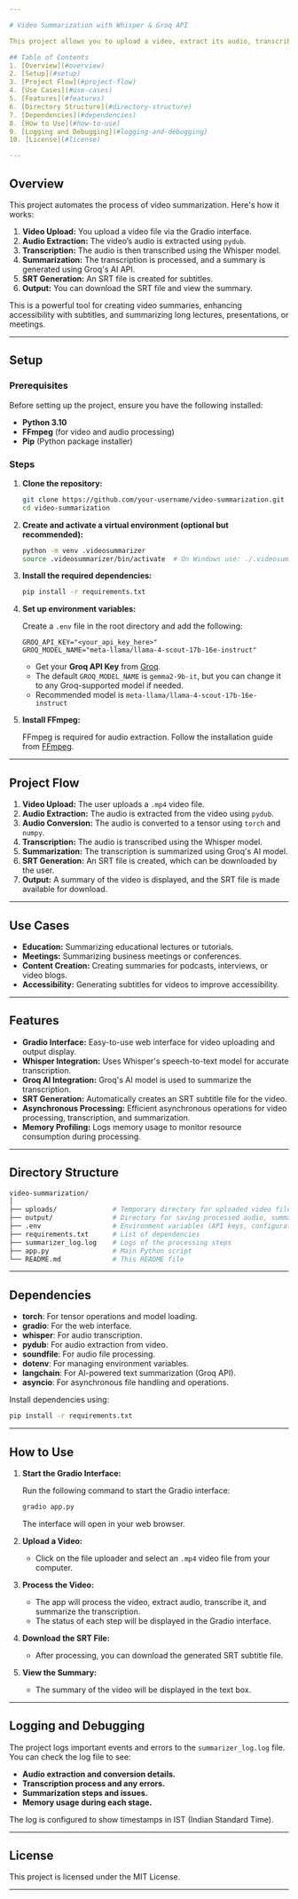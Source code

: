 ```yaml
---

# Video Summarization with Whisper & Groq API

This project allows you to upload a video, extract its audio, transcribe the audio to text, and generate a summary of the transcription. It uses the Whisper model for transcription and Groq's API for summarization. The summary is then displayed in a Gradio interface, and an SRT file is generated for video subtitles.

## Table of Contents
1. [Overview](#overview)
2. [Setup](#setup)
3. [Project Flow](#project-flow)
4. [Use Cases](#use-cases)
5. [Features](#features)
6. [Directory Structure](#directory-structure)
7. [Dependencies](#dependencies)
8. [How to Use](#how-to-use)
9. [Logging and Debugging](#logging-and-debugging)
10. [License](#license)

---
```


## Overview

This project automates the process of video summarization. Here's how it works:
1. **Video Upload:** You upload a video file via the Gradio interface.
2. **Audio Extraction:** The video’s audio is extracted using `pydub`.
3. **Transcription:** The audio is then transcribed using the Whisper model.
4. **Summarization:** The transcription is processed, and a summary is generated using Groq's AI API.
5. **SRT Generation:** An SRT file is created for subtitles.
6. **Output:** You can download the SRT file and view the summary.

This is a powerful tool for creating video summaries, enhancing accessibility with subtitles, and summarizing long lectures, presentations, or meetings.

---

## Setup

### Prerequisites

Before setting up the project, ensure you have the following installed:
- **Python 3.10**
- **FFmpeg** (for video and audio processing)
- **Pip** (Python package installer)

### Steps

1. **Clone the repository:**

    ```bash
    git clone https://github.com/your-username/video-summarization.git
    cd video-summarization
    ```

2. **Create and activate a virtual environment (optional but recommended):**

    ```bash
    python -m venv .videosummarizer
    source .videosummarizer/bin/activate  # On Windows use: ./.videosummarizer/Scripts/activate
    ```

3. **Install the required dependencies:**

    ```bash
    pip install -r requirements.txt
    ```

4. **Set up environment variables:**

    Create a `.env` file in the root directory and add the following:

    ```
    GROQ_API_KEY="<your_api_key_here>"
    GROQ_MODEL_NAME="meta-llama/llama-4-scout-17b-16e-instruct"
    ```

    - Get your **Groq API Key** from [Groq](https://groq.com).
    - The default `GROQ_MODEL_NAME` is `gemma2-9b-it`, but you can change it to any Groq-supported model if needed.
    - Recommended model is `meta-llama/llama-4-scout-17b-16e-instruct`

5. **Install FFmpeg:**

    FFmpeg is required for audio extraction. Follow the installation guide from [FFmpeg](https://ffmpeg.org/download.html).

---

## Project Flow

1. **Video Upload:** The user uploads a `.mp4` video file.
2. **Audio Extraction:** The audio is extracted from the video using `pydub`.
3. **Audio Conversion:** The audio is converted to a tensor using `torch` and `numpy`.
4. **Transcription:** The audio is transcribed using the Whisper model.
5. **Summarization:** The transcription is summarized using Groq's AI model.
6. **SRT Generation:** An SRT file is created, which can be downloaded by the user.
7. **Output:** A summary of the video is displayed, and the SRT file is made available for download.

---

## Use Cases

- **Education:** Summarizing educational lectures or tutorials.
- **Meetings:** Summarizing business meetings or conferences.
- **Content Creation:** Creating summaries for podcasts, interviews, or video blogs.
- **Accessibility:** Generating subtitles for videos to improve accessibility.

---

## Features

- **Gradio Interface:** Easy-to-use web interface for video uploading and output display.
- **Whisper Integration:** Uses Whisper's speech-to-text model for accurate transcription.
- **Groq AI Integration:** Groq's AI model is used to summarize the transcription.
- **SRT Generation:** Automatically creates an SRT subtitle file for the video.
- **Asynchronous Processing:** Efficient asynchronous operations for video processing, transcription, and summarization.
- **Memory Profiling:** Logs memory usage to monitor resource consumption during processing.

---

## Directory Structure

```bash
video-summarization/
│
├── uploads/              # Temporary directory for uploaded video files
├── output/               # Directory for saving processed audio, summaries, and SRT files
├── .env                  # Environment variables (API keys, configuration)
├── requirements.txt      # List of dependencies
├── summarizer_log.log    # Logs of the processing steps
├── app.py                # Main Python script
└── README.md             # This README file
```

---

## Dependencies

- **torch**: For tensor operations and model loading.
- **gradio**: For the web interface.
- **whisper**: For audio transcription.
- **pydub**: For audio extraction from video.
- **soundfile**: For audio file processing.
- **dotenv**: For managing environment variables.
- **langchain**: For AI-powered text summarization (Groq API).
- **asyncio**: For asynchronous file handling and operations.

Install dependencies using:

```bash
pip install -r requirements.txt
```

---

## How to Use

1. **Start the Gradio Interface:**

   Run the following command to start the Gradio interface:

   ```bash
   gradio app.py
   ```

   The interface will open in your web browser.

2. **Upload a Video:**
   - Click on the file uploader and select an `.mp4` video file from your computer.

3. **Process the Video:**
   - The app will process the video, extract audio, transcribe it, and summarize the transcription.
   - The status of each step will be displayed in the Gradio interface.

4. **Download the SRT File:**
   - After processing, you can download the generated SRT subtitle file.

5. **View the Summary:**
   - The summary of the video will be displayed in the text box.

---

## Logging and Debugging

The project logs important events and errors to the `summarizer_log.log` file. You can check the log file to see:

- **Audio extraction and conversion details.**
- **Transcription process and any errors.**
- **Summarization steps and issues.**
- **Memory usage during each stage.**

The log is configured to show timestamps in IST (Indian Standard Time).

---

## License

This project is licensed under the MIT License.

---
